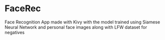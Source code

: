 # FaceRec
Face Recognition App made with Kivy with the model trained using Siamese Neural Network and personal face images along with LFW dataset for negatives 
